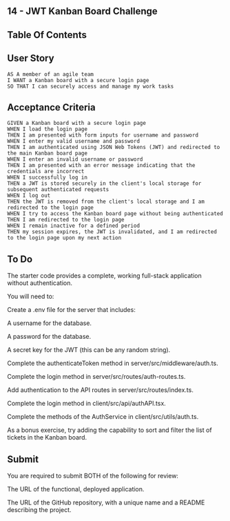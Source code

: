 ## 14 - JWT Kanban Board Challenge



## Table Of Contents



## User Story
```
AS A member of an agile team
I WANT a Kanban board with a secure login page
SO THAT I can securely access and manage my work tasks 
```

## Acceptance Criteria
```
GIVEN a Kanban board with a secure login page
WHEN I load the login page
THEN I am presented with form inputs for username and password
WHEN I enter my valid username and password
THEN I am authenticated using JSON Web Tokens (JWT) and redirected to the main Kanban board page
WHEN I enter an invalid username or password
THEN I am presented with an error message indicating that the credentials are incorrect
WHEN I successfully log in
THEN a JWT is stored securely in the client's local storage for subsequent authenticated requests
WHEN I log out
THEN the JWT is removed from the client's local storage and I am redirected to the login page
WHEN I try to access the Kanban board page without being authenticated
THEN I am redirected to the login page
WHEN I remain inactive for a defined period
THEN my session expires, the JWT is invalidated, and I am redirected to the login page upon my next action
```

## To Do
The starter code provides a complete, working full-stack application without authentication.

You will need to:

Create a .env file for the server that includes:

A username for the database.

A password for the database.

A secret key for the JWT (this can be any random string).

Complete the authenticateToken method in server/src/middleware/auth.ts.

Complete the login method in server/src/routes/auth-routes.ts.

Add authentication to the API routes in server/src/routes/index.ts.

Complete the login method in client/src/api/authAPI.tsx.

Complete the methods of the AuthService in client/src/utils/auth.ts.

As a bonus exercise, try adding the capability to sort and filter the list of tickets in the Kanban board.

## Submit

You are required to submit BOTH of the following for review:

The URL of the functional, deployed application.

The URL of the GitHub repository, with a unique name and a README describing the project.